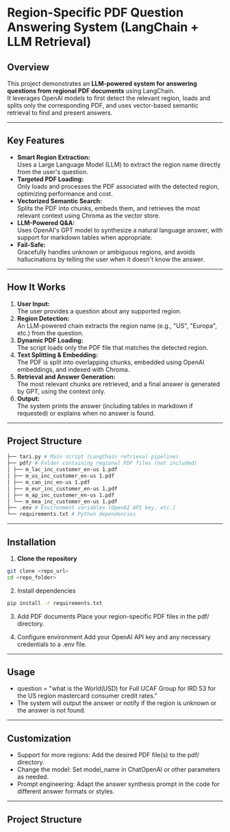 # Region-Specific PDF Question Answering System (LangChain + LLM Retrieval)

## Overview

This project demonstrates an **LLM-powered system for answering questions from regional PDF documents** using LangChain.  
It leverages OpenAI models to first detect the relevant region, loads and splits only the corresponding PDF, and uses vector-based semantic retrieval to find and present answers.

---

## Key Features

- **Smart Region Extraction:**  
  Uses a Large Language Model (LLM) to extract the region name directly from the user's question.
- **Targeted PDF Loading:**  
  Only loads and processes the PDF associated with the detected region, optimizing performance and cost.
- **Vectorized Semantic Search:**  
  Splits the PDF into chunks, embeds them, and retrieves the most relevant context using Chroma as the vector store.
- **LLM-Powered Q&A:**  
  Uses OpenAI's GPT model to synthesize a natural language answer, with support for markdown tables when appropriate.
- **Fail-Safe:**  
  Gracefully handles unknown or ambiguous regions, and avoids hallucinations by telling the user when it doesn't know the answer.

---

## How It Works

1. **User Input:**  
   The user provides a question about any supported region.
2. **Region Detection:**  
   An LLM-powered chain extracts the region name (e.g., "US", "Europa", etc.) from the question.
3. **Dynamic PDF Loading:**  
   The script loads only the PDF file that matches the detected region.
4. **Text Splitting & Embedding:**  
   The PDF is split into overlapping chunks, embedded using OpenAI embeddings, and indexed with Chroma.
5. **Retrieval and Answer Generation:**  
   The most relevant chunks are retrieved, and a final answer is generated by GPT, using the context only.
6. **Output:**  
   The system prints the answer (including tables in markdown if requested) or explains when no answer is found.

---

## Project Structure
```bash
├── tari.py # Main script (LangChain retrieval pipeline)
├── pdf/ # Folder containing regional PDF files (not included)
│ ├── m_lac_inc_customer_en-us 1.pdf
│ ├── m_us_inc_customer_en-us 1.pdf
│ ├── m_can_inc_en-us 1.pdf
│ ├── m_eur_inc_customer_en-us 1.pdf
│ ├── m_ap_inc_customer_en-us 1.pdf
│ └── m_mea_inc_customer_en-us 1.pdf
├── .env # Environment variables (OpenAI API key, etc.)
└── requirements.txt # Python dependencies
```
---

## Installation

1. **Clone the repository**
```bash
git clone <repo_url>
cd <repo_folder>
```

2. Install dependencies
```bash
pip install -r requirements.txt
```
3. Add PDF documents
Place your region-specific PDF files in the pdf/ directory.

4. Configure environment
Add your OpenAI API key and any necessary credentials to a .env file.

---

## Usage
- question = "what is the World(USD) for Full UCAF Group for IRD 53 for the US region mastercard consumer credit rates."
- The system will output the answer or notify if the region is unknown or the answer is not found.

---

## Customization
- Support for more regions:
Add the desired PDF file(s) to the pdf/ directory.
- Change the model:
Set model_name in ChatOpenAI or other parameters as needed.
- Prompt engineering:
Adapt the answer synthesis prompt in the code for different answer formats or styles.
---

## Project Structure

